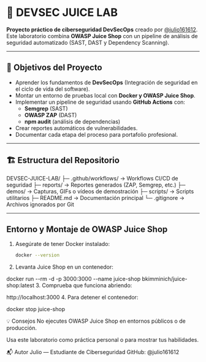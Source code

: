 # 🧠 DEVSEC JUICE LAB

**Proyecto práctico de ciberseguridad DevSecOps** creado por [@julio161612](https://github.com/julio161612).  
Este laboratorio combina **OWASP Juice Shop** con un pipeline de análisis de seguridad automatizado (SAST, DAST y Dependency Scanning).

---

## 🎯 Objetivos del Proyecto

- Aprender los fundamentos de **DevSecOps** (Integración de seguridad en el ciclo de vida del software).
- Montar un entorno de pruebas local con **Docker y OWASP Juice Shop**.
- Implementar un pipeline de seguridad usando **GitHub Actions** con:
  - **Semgrep** (SAST)
  - **OWASP ZAP** (DAST)
  - **npm audit** (análisis de dependencias)
- Crear reportes automáticos de vulnerabilidades.
- Documentar cada etapa del proceso para portafolio profesional.

---

## 🏗️ Estructura del Repositorio
DEVSEC-JUICE-LAB/
├─ .github/workflows/ → Workflows CI/CD de seguridad
├─ reports/ → Reportes generados (ZAP, Semgrep, etc.)
├─ demos/ → Capturas, GIFs o vídeos de demostración
├─ scripts/ → Scripts utilitarios
├─ README.md → Documentación principal
└─ .gitignore → Archivos ignorados por Git

---

## Entorno y Montaje de OWASP Juice Shop

1. Asegúrate de tener Docker instalado:
   ```bash
   docker --version
2. Levanta Juice Shop en un contenedor:

docker run --rm -d -p 3000:3000 --name juice-shop bkimminich/juice-shop:latest
3. Comprueba que funciona abriendo:

http://localhost:3000
4. Para detener el contenedor:

docker stop juice-shop

💡 Consejos
No ejecutes OWASP Juice Shop en entornos públicos o de producción.

Usa este laboratorio como práctica personal o para mostrar tus habilidades.


📬 Autor
Julio — Estudiante de Ciberseguridad
GitHub: @julio161612
